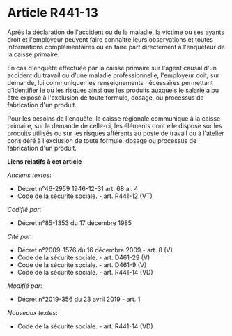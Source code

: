 # Article R441-13

Après la déclaration de l'accident ou de la maladie, la victime ou ses ayants droit et l'employeur peuvent faire connaître
leurs observations et toutes informations complémentaires ou en faire part directement à l'enquêteur de la caisse primaire. 

En cas d'enquête effectuée par la caisse primaire sur l'agent causal d'un accident du travail ou d'une maladie
professionnelle, l'employeur doit, sur demande, lui communiquer les renseignements nécessaires permettant d'identifier le ou
les risques ainsi que les produits auxquels le salarié a pu être exposé à l'exclusion de toute formule, dosage, ou processus
de fabrication d'un produit. 

Pour les besoins de l'enquête, la caisse régionale communique à la caisse primaire, sur la demande de celle-ci, les éléments
dont elle dispose sur les produits utilisés ou sur les risques afférents au poste de travail ou à l'atelier considéré à
l'exclusion de toute formule, dosage ou processus de fabrication d'un produit.

**Liens relatifs à cet article**

_Anciens textes_:

  - Décret n°46-2959 1946-12-31 art. 68 al. 4
  - Code de la sécurité sociale. - art. R441-12 (VT)

_Codifié par_:

  - Décret n°85-1353 du 17 décembre 1985

_Cité par_:

  - Décret n°2009-1576 du 16 décembre 2009 - art. 8 (V)
  - Code de la sécurité sociale. - art. D461-29 (V)
  - Code de la sécurité sociale. - art. D461-9 (V)
  - Code de la sécurité sociale. - art. R441-14 (VD)

_Modifié par_:

  - Décret n°2019-356 du 23 avril 2019 - art. 1

_Nouveaux textes_:

  - Code de la sécurité sociale. - art. R441-14 (VD)
